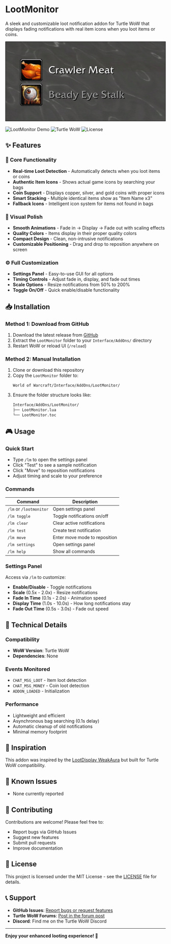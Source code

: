# LootMonitor

A sleek and customizable loot notification addon for Turtle WoW that displays fading notifications with real item icons when you loot items or coins.

![LootMonitor Demo](https://github.com/Wiggen94/lootmonitor/blob/main/images/image.png?raw=true)

![LootMonitor Demo](https://img.shields.io/badge/WoW-1.12.1-blue) ![Turtle WoW](https://img.shields.io/badge/Turtle%20WoW-Compatible-green) ![License](https://img.shields.io/badge/License-MIT-yellow)

## ✨ Features

### 🎯 Core Functionality
- **Real-time Loot Detection** - Automatically detects when you loot items or coins
- **Authentic Item Icons** - Shows actual game icons by searching your bags
- **Coin Support** - Displays copper, silver, and gold coins with proper icons
- **Smart Stacking** - Multiple identical items show as "Item Name x3"
- **Fallback Icons** - Intelligent icon system for items not found in bags

### 🎨 Visual Polish
- **Smooth Animations** - Fade in → Display → Fade out with scaling effects
- **Quality Colors** - Items display in their proper quality colors
- **Compact Design** - Clean, non-intrusive notifications
- **Customizable Positioning** - Drag and drop to reposition anywhere on screen

### ⚙️ Full Customization
- **Settings Panel** - Easy-to-use GUI for all options
- **Timing Controls** - Adjust fade in, display, and fade out times
- **Scale Options** - Resize notifications from 50% to 200%
- **Toggle On/Off** - Quick enable/disable functionality

## 📥 Installation

### Method 1: Download from GitHub
1. Download the latest release from [GitHub](https://github.com/Wiggen94/lootmonitor)
2. Extract the `LootMonitor` folder to your `Interface/AddOns/` directory
3. Restart WoW or reload UI (`/reload`)

### Method 2: Manual Installation
1. Clone or download this repository
2. Copy the `LootMonitor` folder to:
   ```
   World of Warcraft/Interface/AddOns/LootMonitor/
   ```
3. Ensure the folder structure looks like:
   ```
   Interface/AddOns/LootMonitor/
   ├── LootMonitor.lua
   └── LootMonitor.toc
   ```

## 🎮 Usage

### Quick Start
- Type `/lm` to open the settings panel
- Click "Test" to see a sample notification
- Click "Move" to reposition notifications
- Adjust timing and scale to your preference

### Commands
| Command | Description |
|---------|-------------|
| `/lm` or `/lootmonitor` | Open settings panel |
| `/lm toggle` | Toggle notifications on/off |
| `/lm clear` | Clear active notifications |
| `/lm test` | Create test notification |
| `/lm move` | Enter move mode to reposition |
| `/lm settings` | Open settings panel |
| `/lm help` | Show all commands |

### Settings Panel
Access via `/lm` to customize:
- **Enable/Disable** - Toggle notifications
- **Scale** (0.5x - 2.0x) - Resize notifications
- **Fade In Time** (0.1s - 2.0s) - Animation speed
- **Display Time** (1.0s - 10.0s) - How long notifications stay
- **Fade Out Time** (0.5s - 3.0s) - Fade out speed

## 🔧 Technical Details

### Compatibility
- **WoW Version**: Turtle WoW
- **Dependencies**: None

### Events Monitored
- `CHAT_MSG_LOOT` - Item loot detection
- `CHAT_MSG_MONEY` - Coin loot detection
- `ADDON_LOADED` - Initialization

### Performance
- Lightweight and efficient
- Asynchronous bag searching (0.1s delay)
- Automatic cleanup of old notifications
- Minimal memory footprint

## 🎯 Inspiration

This addon was inspired by the [LootDisplay WeakAura](https://wago.io/4omJVmrNs) but built for Turtle WoW compatibility.

## 🐛 Known Issues

- None currently reported

## 🤝 Contributing

Contributions are welcome! Please feel free to:
- Report bugs via GitHub Issues
- Suggest new features
- Submit pull requests
- Improve documentation

## 📄 License

This project is licensed under the MIT License - see the [LICENSE](LICENSE) file for details.


## 📞 Support

- **GitHub Issues**: [Report bugs or request features](https://github.com/Wiggen94/lootmonitor/issues)
- **Turtle WoW Forums**: [Post in the forum post](https://forum.turtle-wow.org/viewtopic.php?t=19918)
- **Discord**: Find me on the Turtle WoW Discord

---

**Enjoy your enhanced looting experience! 🎉** 
